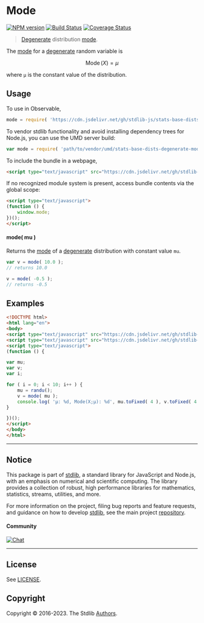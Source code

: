 <!--

@license Apache-2.0

Copyright (c) 2018 The Stdlib Authors.

Licensed under the Apache License, Version 2.0 (the "License");
you may not use this file except in compliance with the License.
You may obtain a copy of the License at

   http://www.apache.org/licenses/LICENSE-2.0

Unless required by applicable law or agreed to in writing, software
distributed under the License is distributed on an "AS IS" BASIS,
WITHOUT WARRANTIES OR CONDITIONS OF ANY KIND, either express or implied.
See the License for the specific language governing permissions and
limitations under the License.

-->

# Mode

[![NPM version][npm-image]][npm-url] [![Build Status][test-image]][test-url] [![Coverage Status][coverage-image]][coverage-url] <!-- [![dependencies][dependencies-image]][dependencies-url] -->

> [Degenerate][degenerate-distribution] distribution [mode][mode].

<!-- Section to include introductory text. Make sure to keep an empty line after the intro `section` element and another before the `/section` close. -->

<section class="intro">

The [mode][mode] for a [degenerate][degenerate-distribution] random variable is

<!-- <equation class="equation" label="eq:degenerate_mode" align="center" raw="\operatorname{Mode}\left( X \right) = \mu" alt="Mode for a degenerate distribution."> -->

```math
\operatorname{Mode}\left( X \right) = \mu
```

<!-- <div class="equation" align="center" data-raw-text="\operatorname{Mode}\left( X \right) = \mu" data-equation="eq:degenerate_mode">
    <img src="https://cdn.jsdelivr.net/gh/stdlib-js/stdlib@e1fbdee688c5409e4cc6b0cd06d90b1cd2abd67c/lib/node_modules/@stdlib/stats/base/dists/degenerate/mode/docs/img/equation_degenerate_mode.svg" alt="Mode for a degenerate distribution.">
    <br>
</div> -->

<!-- </equation> -->

where `μ` is the constant value of the distribution.

</section>

<!-- /.intro -->

<!-- Package usage documentation. -->



<section class="usage">

## Usage

To use in Observable,

```javascript
mode = require( 'https://cdn.jsdelivr.net/gh/stdlib-js/stats-base-dists-degenerate-mode@umd/browser.js' )
```

To vendor stdlib functionality and avoid installing dependency trees for Node.js, you can use the UMD server build:

```javascript
var mode = require( 'path/to/vendor/umd/stats-base-dists-degenerate-mode/index.js' )
```

To include the bundle in a webpage,

```html
<script type="text/javascript" src="https://cdn.jsdelivr.net/gh/stdlib-js/stats-base-dists-degenerate-mode@umd/browser.js"></script>
```

If no recognized module system is present, access bundle contents via the global scope:

```html
<script type="text/javascript">
(function () {
    window.mode;
})();
</script>
```

#### mode( mu )

Returns the [mode][mode] of a [degenerate][degenerate-distribution] distribution with constant value `mu`.

```javascript
var v = mode( 10.0 );
// returns 10.0

v = mode( -0.5 );
// returns -0.5
```

</section>

<!-- /.usage -->

<!-- Package usage notes. Make sure to keep an empty line after the `section` element and another before the `/section` close. -->

<section class="notes">

</section>

<!-- /.notes -->

<!-- Package usage examples. -->

<section class="examples">

## Examples

<!-- eslint no-undef: "error" -->

```html
<!DOCTYPE html>
<html lang="en">
<body>
<script type="text/javascript" src="https://cdn.jsdelivr.net/gh/stdlib-js/random-base-randu@umd/browser.js"></script>
<script type="text/javascript" src="https://cdn.jsdelivr.net/gh/stdlib-js/stats-base-dists-degenerate-mode@umd/browser.js"></script>
<script type="text/javascript">
(function () {

var mu;
var v;
var i;

for ( i = 0; i < 10; i++ ) {
    mu = randu();
    v = mode( mu );
    console.log( 'µ: %d, Mode(X;µ): %d', mu.toFixed( 4 ), v.toFixed( 4 ) );
}

})();
</script>
</body>
</html>
```

</section>

<!-- /.examples -->

<!-- Section to include cited references. If references are included, add a horizontal rule *before* the section. Make sure to keep an empty line after the `section` element and another before the `/section` close. -->

<section class="references">

</section>

<!-- /.references -->

<!-- Section for related `stdlib` packages. Do not manually edit this section, as it is automatically populated. -->

<section class="related">

</section>

<!-- /.related -->

<!-- Section for all links. Make sure to keep an empty line after the `section` element and another before the `/section` close. -->


<section class="main-repo" >

* * *

## Notice

This package is part of [stdlib][stdlib], a standard library for JavaScript and Node.js, with an emphasis on numerical and scientific computing. The library provides a collection of robust, high performance libraries for mathematics, statistics, streams, utilities, and more.

For more information on the project, filing bug reports and feature requests, and guidance on how to develop [stdlib][stdlib], see the main project [repository][stdlib].

#### Community

[![Chat][chat-image]][chat-url]

---

## License

See [LICENSE][stdlib-license].


## Copyright

Copyright &copy; 2016-2023. The Stdlib [Authors][stdlib-authors].

</section>

<!-- /.stdlib -->

<!-- Section for all links. Make sure to keep an empty line after the `section` element and another before the `/section` close. -->

<section class="links">

[npm-image]: http://img.shields.io/npm/v/@stdlib/stats-base-dists-degenerate-mode.svg
[npm-url]: https://npmjs.org/package/@stdlib/stats-base-dists-degenerate-mode

[test-image]: https://github.com/stdlib-js/stats-base-dists-degenerate-mode/actions/workflows/test.yml/badge.svg?branch=main
[test-url]: https://github.com/stdlib-js/stats-base-dists-degenerate-mode/actions/workflows/test.yml?query=branch:main

[coverage-image]: https://img.shields.io/codecov/c/github/stdlib-js/stats-base-dists-degenerate-mode/main.svg
[coverage-url]: https://codecov.io/github/stdlib-js/stats-base-dists-degenerate-mode?branch=main

<!--

[dependencies-image]: https://img.shields.io/david/stdlib-js/stats-base-dists-degenerate-mode.svg
[dependencies-url]: https://david-dm.org/stdlib-js/stats-base-dists-degenerate-mode/main

-->

[chat-image]: https://img.shields.io/gitter/room/stdlib-js/stdlib.svg
[chat-url]: https://app.gitter.im/#/room/#stdlib-js_stdlib:gitter.im

[stdlib]: https://github.com/stdlib-js/stdlib

[stdlib-authors]: https://github.com/stdlib-js/stdlib/graphs/contributors

[umd]: https://github.com/umdjs/umd
[es-module]: https://developer.mozilla.org/en-US/docs/Web/JavaScript/Guide/Modules

[deno-url]: https://github.com/stdlib-js/stats-base-dists-degenerate-mode/tree/deno
[umd-url]: https://github.com/stdlib-js/stats-base-dists-degenerate-mode/tree/umd
[esm-url]: https://github.com/stdlib-js/stats-base-dists-degenerate-mode/tree/esm
[branches-url]: https://github.com/stdlib-js/stats-base-dists-degenerate-mode/blob/main/branches.md

[stdlib-license]: https://raw.githubusercontent.com/stdlib-js/stats-base-dists-degenerate-mode/main/LICENSE

[degenerate-distribution]: https://en.wikipedia.org/wiki/Degenerate_distribution

[mode]: https://en.wikipedia.org/wiki/Mode_%28statistics%29

</section>

<!-- /.links -->

